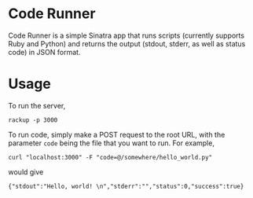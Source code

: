 # Code Runner

Code Runner is a simple Sinatra app that runs scripts (currently supports Ruby and Python) and returns the output (stdout, stderr, as well as status code) in JSON format. 

# Usage

To run the server, 

```
rackup -p 3000
```

To run code, simply make a POST request to the root URL, with the parameter `code` being the file that you want to run. For example, 

```
curl "localhost:3000" -F "code=@/somewhere/hello_world.py"
```

would give

```
{"stdout":"Hello, world! \n","stderr":"","status":0,"success":true}
```

